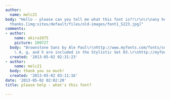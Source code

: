 ```yaml
---
author:
  name: melc21
body: "Hello - please can you tell me what this font is?!\r\n\r\nany help much appreciated,
  thanks.[img:sites/default/files/old-images/font1_5223.jpg]"
comments:
- author:
    name: akira1975
    picture: 109727
  body: "Brownstone Sans by Ale Paul\r\nhttp://www.myfonts.com/fonts/sudtipos/brownstone-sans/\r\nThe
    \ A, g, and h are included in the Stylistic Set 03.\r\nhttp://myfonts.us/td-DCqbPP\r\n\r\n"
  created: '2013-05-02 02:31:23'
- author:
    name: melc21
  body: thank you so much!
  created: '2013-05-02 03:11:16'
date: '2013-05-02 02:02:20'
title: please help - what's this font?

---
```

